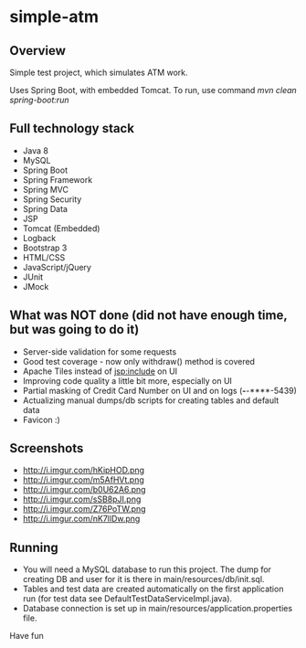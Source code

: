 # simple-atm

## Overview
Simple test project, which simulates ATM work.

Uses Spring Boot, with embedded Tomcat. To run, use command
*mvn clean spring-boot:run*

## Full technology stack
* Java 8
* MySQL
* Spring Boot
* Spring Framework
* Spring MVC
* Spring Security
* Spring Data
* JSP
* Tomcat (Embedded)
* Logback
* Bootstrap 3
* HTML/CSS
* JavaScript/jQuery
* JUnit
* JMock

## What was NOT done (did not have enough time, but was going to do it)
* Server-side validation for some requests
* Good test coverage - now only withdraw() method is covered
* Apache Tiles instead of <jsp:include> on UI
* Improving code quality a little bit more, especially on UI
* Partial masking of Credit Card Number on UI and on logs (****-****-****-5439)
* Actualizing manual dumps/db scripts for creating tables and default data
* Favicon :)

## Screenshots
* http://i.imgur.com/hKipHOD.png
* http://i.imgur.com/m5AfHVt.png
* http://i.imgur.com/b0U62A6.png
* http://i.imgur.com/sSB8pJI.png
* http://i.imgur.com/Z76PoTW.png
* http://i.imgur.com/nK7llDw.png

## Running
* You will need a MySQL database to run this project. The dump for creating DB and user for it is there in main/resources/db/init.sql.
* Tables and test data are created automatically on the first application run (for test data see DefaultTestDataServiceImpl.java).
* Database connection is set up in main/resources/application.properties file.

Have fun
